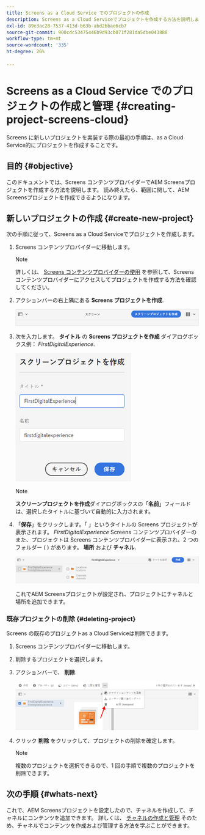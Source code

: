 ```yaml
---
title: Screens as a Cloud Service でのプロジェクトの作成
description: Screens as a Cloud Serviceでプロジェクトを作成する方法を説明します。
exl-id: 89e3ac28-7537-413d-b63b-abd2bbae6cb7
source-git-commit: 900cdc53475446b9d93cb071f281da5dbe043888
workflow-type: tm+mt
source-wordcount: '335'
ht-degree: 26%

---
```


# Screens as a Cloud Service でのプロジェクトの作成と管理 {#creating-project-screens-cloud}

Screens に新しいプロジェクトを実装する際の最初の手順は、as a Cloud Service的にプロジェクトを作成することです。

## 目的 {#objective}

このドキュメントでは、Screens コンテンツプロバイダーでAEM Screensプロジェクトを作成する方法を説明します。 読み終えたら、範囲に関して、AEM Screensプロジェクトを作成できるようになります。

## 新しいプロジェクトの作成 {#create-new-project}

次の手順に従って、Screens as a Cloud Serviceでプロジェクトを作成します。

1. Screens コンテンツプロバイダーに移動します。

   >[!NOTE]
   >詳しくは、 [Screens コンテンツプロバイダーの使用](https://experienceleague.adobe.com/docs/experience-manager-cloud-service/content/screens-as-cloud-service/configure-screens-cloud/using-screens-content-provider.html?lang=en) を参照して、Screens コンテンツプロバイダーにアクセスしてプロジェクトを作成する方法を確認してください。

1. アクションバーの右上隅にある **Screens プロジェクトを作成**.

   ![create-screens-project1](/help/screens-cloud/assets/create-content/create-screens-project1.png)

1. 次を入力します。 **タイトル** の **Screens プロジェクトを作成** ダイアログボックス例： *FirstDigitalExperience*.

   ![create-screens-project2](/help/screens-cloud/assets/create-content/create-screens-project2.png)

   >[!NOTE]
   >**スクリーンプロジェクトを作成**&#x200B;ダイアログボックスの「**名前**」フィールドは、選択したタイトルに基づいて自動的に入力されます。

1. 「**保存**」をクリックします。「 」というタイトルの Screens プロジェクトが表示されます。 *FirstDigitalExperience* Screens コンテンツプロバイダーの また、プロジェクトは Screens コンテンツプロバイダーに表示され、2 つのフォルダー ( ) があります。 **場所** および **チャネル**.

   ![create-screens-project3](/help/screens-cloud/assets/create-content/create-screens-project3.png)

   これでAEM Screensプロジェクトが設定され、プロジェクトにチャネルと場所を追加できます。

### 既存プロジェクトの削除 {#deleting-project}

Screens の既存のプロジェクトas a Cloud Serviceは削除できます。

1. Screens コンテンツプロバイダーに移動します。
1. 削除するプロジェクトを選択します。
1. アクションバーで、 **削除**.

   ![create-project5](/help/screens-cloud/assets/create-content/create-project5.png)

1. クリック **削除** をクリックして、プロジェクトの削除を確定します。

   >[!NOTE]
   >複数のプロジェクトを選択できるので、1 回の手順で複数のプロジェクトを削除できます。

## 次の手順 {#whats-next}

これで、AEM Screensプロジェクトを設定したので、チャネルを作成して、チャネルにコンテンツを追加できます。 詳しくは、 [チャネルの作成と管理](creating-channels-screens-cloud.md) そのため、チャネルでコンテンツを作成および管理する方法を学ぶことができます。
